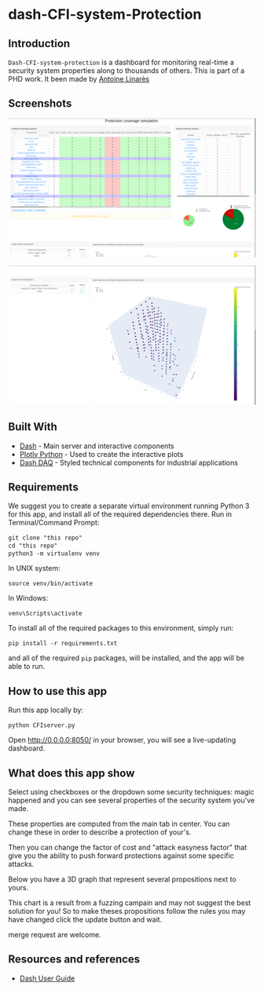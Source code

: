 # dash-CFI-system-Protection


## Introduction
`Dash-CFI-system-protection` is a dashboard for monitoring real-time a security system properties along to thousands of others. 
This is part of a PHD work. It been made by [Antoine Linarès](mailto:antoine.linares@sifive.com)

## Screenshots
![initial](img/Screenshot_1.png)

![initial](img/Screenshot_2.png)


## Built With
* [Dash](https://dash.plot.ly/) - Main server and interactive components 
* [Plotly Python](https://plot.ly/python/) - Used to create the interactive plots
* [Dash DAQ](https://dash.plot.ly/dash-daq) - Styled technical components for industrial applications

## Requirements
We suggest you to create a separate virtual environment running Python 3 for this app, and install all of the required dependencies there. Run in Terminal/Command Prompt:

```
git clone "this repo"
cd "this repo"
python3 -m virtualenv venv
```
In UNIX system: 

```
source venv/bin/activate
```
In Windows: 

```
venv\Scripts\activate
```

To install all of the required packages to this environment, simply run:

```
pip install -r requirements.txt
```

and all of the required `pip` packages, will be installed, and the app will be able to run.


## How to use this app

Run this app locally by:
```
python CFIserver.py
```
Open http://0.0.0.0:8050/ in your browser, you will see a live-updating dashboard.

## What does this app show

Select using checkboxes or the dropdown some security techniques: magic happened and you can see several properties of the security system you've made.

These properties are computed from the main tab in center. You can change these in order to describe a protection of your's.

Then you can change the factor of cost and "attack easyness factor" that give you the ability to push forward protections against some specific attacks.

Below you have a 3D graph that represent several propositions next to yours. 

This chart is a result from a fuzzing campain and may not suggest the best solution for you! 
So to make theses propositions follow the rules you may have changed click the update button and wait.

merge request are welcome.

## Resources and references
* [Dash User Guide](https://dash.plot.ly/)
